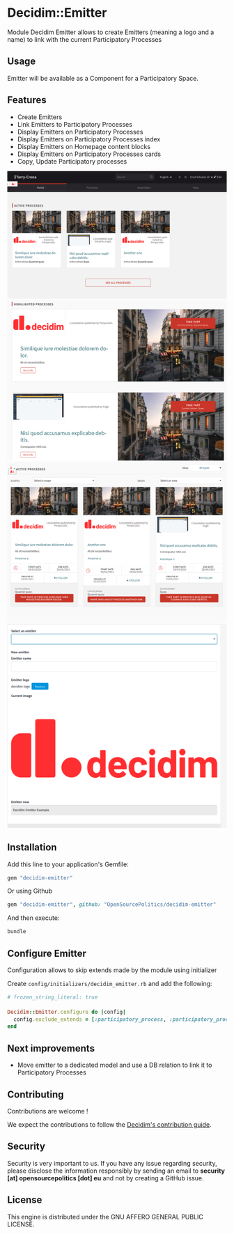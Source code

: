 # Decidim::Emitter

Module Decidim Emitter allows to create Emitters (meaning a logo and a name) to link with the current Participatory Processes

## Usage

Emitter will be available as a Component for a Participatory
Space.

## Features

- Create Emitters
- Link Emitters to Participatory Processes
- Display Emitters on Participatory Processes
- Display Emitters on Participatory Processes index
- Display Emitters on Homepage content blocks
- Display Emitters on Participatory Processes cards
- Copy, Update Participatory processes


![Participatory process homepage content blocks](./docs/assets/pp_content_blocks.png)
![Highlighted on index of Participatory processes](./docs/assets/highlighted_pps_index.png)
![Active Participatory processes](./docs/assets/active_pps_index.png)
![Backoffice edit Participatory process](./docs/assets/update_pp_backoffice.png)


## Installation

Add this line to your application's Gemfile:

```ruby
gem "decidim-emitter"
```

Or using Github

```ruby
gem "decidim-emitter", github: "OpenSourcePolitics/decidim-emitter"
```

And then execute:

```bash
bundle
```

## Configure Emitter

Configuration allows to skip extends made by the module using initializer

Create `config/initializers/decidim_emitter.rb` and add the following:

```ruby
# frozen_string_literal: true

Decidim::Emitter.configure do |config|
  config.exclude_extends = [:participatory_process, :participatory_process_form, :participatory_process_create, :participatory_process_copy, :participatory_process_update]
end
```


## Next improvements

- Move emitter to a dedicated model and use a DB relation to link it to Participatory Processes

## Contributing

Contributions are welcome !

We expect the contributions to follow the [Decidim's contribution guide](https://github.com/decidim/decidim/blob/develop/CONTRIBUTING.adoc).

## Security

Security is very important to us. If you have any issue regarding security, please disclose the information responsibly by sending an email to __security [at] opensourcepolitics [dot] eu__ and not by creating a GitHub issue.

## License

This engine is distributed under the GNU AFFERO GENERAL PUBLIC LICENSE.
